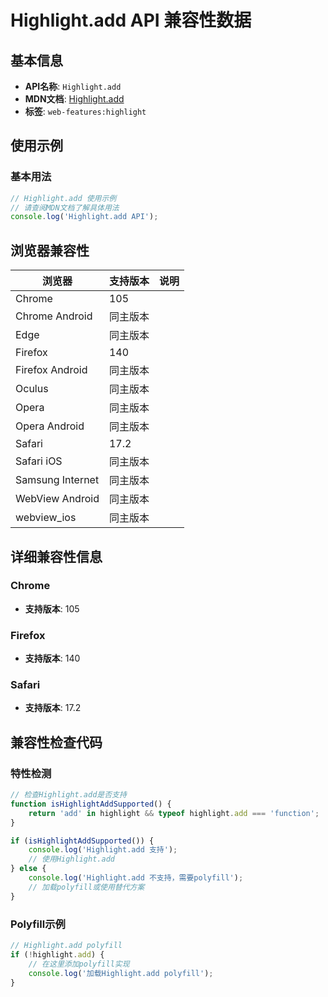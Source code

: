 # Highlight.add API 兼容性数据

## 基本信息

- **API名称**: `Highlight.add`
- **MDN文档**: [Highlight.add](https://developer.mozilla.org/docs/Web/API/Highlight/add)
- **标签**: `web-features:highlight`

## 使用示例

### 基本用法

```javascript
// Highlight.add 使用示例
// 请查阅MDN文档了解具体用法
console.log('Highlight.add API');
```

## 浏览器兼容性

| 浏览器 | 支持版本 | 说明 |
|--------|----------|------|
| Chrome | 105 |  |
| Chrome Android | 同主版本 |  |
| Edge | 同主版本 |  |
| Firefox | 140 |  |
| Firefox Android | 同主版本 |  |
| Oculus | 同主版本 |  |
| Opera | 同主版本 |  |
| Opera Android | 同主版本 |  |
| Safari | 17.2 |  |
| Safari iOS | 同主版本 |  |
| Samsung Internet | 同主版本 |  |
| WebView Android | 同主版本 |  |
| webview_ios | 同主版本 |  |

## 详细兼容性信息

### Chrome

- **支持版本**: 105

### Firefox

- **支持版本**: 140

### Safari

- **支持版本**: 17.2

## 兼容性检查代码

### 特性检测

```javascript
// 检查Highlight.add是否支持
function isHighlightAddSupported() {
    return 'add' in highlight && typeof highlight.add === 'function';
}

if (isHighlightAddSupported()) {
    console.log('Highlight.add 支持');
    // 使用Highlight.add
} else {
    console.log('Highlight.add 不支持，需要polyfill');
    // 加载polyfill或使用替代方案
}
```

### Polyfill示例

```javascript
// Highlight.add polyfill
if (!highlight.add) {
    // 在这里添加polyfill实现
    console.log('加载Highlight.add polyfill');
}
```

